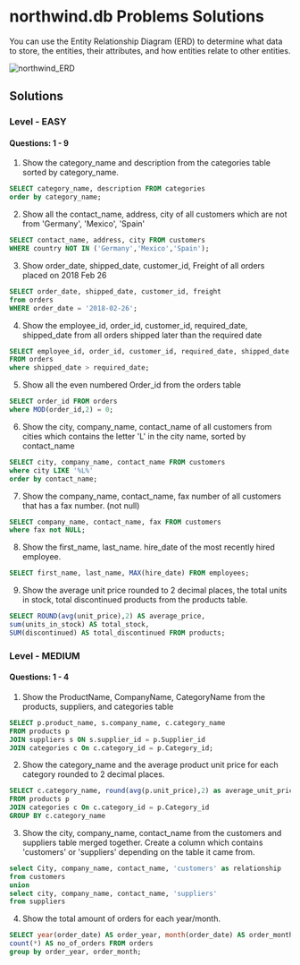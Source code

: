 # northwind.db Problems Solutions

You can use the Entity Relationship Diagram (ERD) to determine what data to store, the entities, their attributes, and how entities relate to other entities.

![northwind_ERD](https://github.com/user-attachments/assets/db5d5ea3-d259-46fa-b629-e1a743f50825)

## Solutions
### Level - EASY
#### Questions: 1 - 9
1. Show the category_name and description from the categories table sorted by category_name.
```SQL
SELECT category_name, description FROM categories
order by category_name;
```
2. Show all the contact_name, address, city of all customers which are not from 'Germany', 'Mexico', 'Spain'
```SQL
SELECT contact_name, address, city FROM customers
WHERE country NOT IN ('Germany','Mexico','Spain');
```
3. Show order_date, shipped_date, customer_id, Freight of all orders placed on 2018 Feb 26
```SQL
SELECT order_date, shipped_date, customer_id, freight 
from orders
WHERE order_date = '2018-02-26';
```
4. Show the employee_id, order_id, customer_id, required_date, shipped_date from all orders shipped later than the required date
```SQL
SELECT employee_id, order_id, customer_id, required_date, shipped_date
FROM orders
where shipped_date > required_date;
```
5. Show all the even numbered Order_id from the orders table
```SQl
SELECT order_id FROM orders
where MOD(order_id,2) = 0;
```
6. Show the city, company_name, contact_name of all customers from cities which contains the letter 'L' in the city name, sorted by contact_name
```SQL
SELECT city, company_name, contact_name FROM customers
where city LIKE '%L%'
order by contact_name;
```
7. Show the company_name, contact_name, fax number of all customers that has a fax number. (not null)
```SQL
SELECT company_name, contact_name, fax FROM customers
where fax not NULL;
```
8. Show the first_name, last_name. hire_date of the most recently hired employee.
```SQL
SELECT first_name, last_name, MAX(hire_date) FROM employees;
```
9. Show the average unit price rounded to 2 decimal places, the total units in stock, total discontinued products from the products table.
```SQL
SELECT ROUND(avg(unit_price),2) AS average_price, 
sum(units_in_stock) AS total_stock, 
SUM(discontinued) AS total_discontinued FROM products;
```

### Level - MEDIUM
#### Questions: 1 - 4
1. Show the ProductName, CompanyName, CategoryName from the products, suppliers, and categories table
```SQL
SELECT p.product_name, s.company_name, c.category_name
FROM products p
JOIN suppliers s ON s.supplier_id = p.Supplier_id
JOIN categories c On c.category_id = p.Category_id;
```
2. Show the category_name and the average product unit price for each category rounded to 2 decimal places.
```SQL
SELECT c.category_name, round(avg(p.unit_price),2) as average_unit_price
FROM products p
JOIN categories c On c.category_id = p.Category_id
GROUP BY c.category_name
```
3. Show the city, company_name, contact_name from the customers and suppliers table merged together.
Create a column which contains 'customers' or 'suppliers' depending on the table it came from.
```SQL
select City, company_name, contact_name, 'customers' as relationship 
from customers
union
select city, company_name, contact_name, 'suppliers'
from suppliers
```
4. Show the total amount of orders for each year/month.
```SQL
SELECT year(order_date) AS order_year, month(order_date) AS order_month,
count(*) AS no_of_orders FROM orders
group by order_year, order_month;
```





































































































































